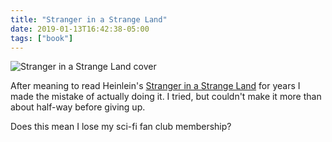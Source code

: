 ```yaml
---
title: "Stranger in a Strange Land"
date: 2019-01-13T16:42:38-05:00
tags: ["book"]
---
```


![Stranger in a Strange Land cover](/img/2019/2019-01-13_heinlein-stranger.jpg)

After meaning to read Heinlein's [Stranger in a Strange Land](https://www.goodreads.com/book/show/350.Stranger_in_a_Strange_Land) for years I made
the mistake of actually doing it. I tried, but couldn't make it more than about
half-way before giving up.

Does this mean I lose my sci-fi fan club membership?


